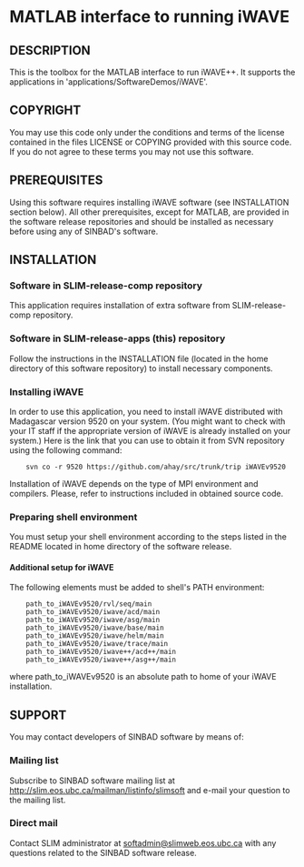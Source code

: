 # MATLAB interface to running iWAVE
##  DESCRIPTION
This is the toolbox for the MATLAB interface to run iWAVE++. It supports the applications in 'applications/SoftwareDemos/iWAVE'.


##  COPYRIGHT
 You may use this code only under the conditions and terms of the
 license contained in the files LICENSE or COPYING provided with this
 source code. If you do not agree to these terms you may not use this
 software.

##  PREREQUISITES
Using this software requires installing iWAVE software (see INSTALLATION section below). All other prerequisites, except for MATLAB, are provided in the software
release repositories and should be installed as necessary before using
 any of SINBAD's software.

##  INSTALLATION

###  Software in SLIM-release-comp repository
 This application requires installation of extra
 software from SLIM-release-comp repository.

###  Software in SLIM-release-apps (this) repository
 Follow the instructions in the INSTALLATION file (located in the home
 directory of this software repository) to install necessary
 components.

###  Installing iWAVE
In order to use this application, you need to install iWAVE distributed with Madagascar version 9520 on your system. (You might want to check with your IT staff if the appropriate version of iWAVE is already installed on your system.) Here is the link that you can use to obtain it from SVN repository using the following command:
 
		svn co -r 9520 https://github.com/ahay/src/trunk/trip iWAVEv9520 
 
Installation of iWAVE depends on the type of MPI environment and compilers. Please, refer to instructions included in obtained source code.

###  Preparing shell environment
 You must setup your shell environment according to the steps listed in
 the README located in home directory of the software release.

#### Additional setup for iWAVE
The following elements must be added to shell's PATH environment:

		path_to_iWAVEv9520/rvl/seq/main
		path_to_iWAVEv9520/iwave/acd/main
		path_to_iWAVEv9520/iwave/asg/main
		path_to_iWAVEv9520/iwave/base/main
		path_to_iWAVEv9520/iwave/helm/main
		path_to_iWAVEv9520/iwave/trace/main
		path_to_iWAVEv9520/iwave++/acd++/main
		path_to_iWAVEv9520/iwave++/asg++/main

where path_to_iWAVEv9520 is an absolute path to home of your iWAVE installation.

##  SUPPORT
 You may contact developers of SINBAD software by means of:

###  Mailing list
 Subscribe to SINBAD software mailing list at
 http://slim.eos.ubc.ca/mailman/listinfo/slimsoft and e-mail your
 question to the mailing list.

###  Direct mail
 Contact SLIM administrator at softadmin@slimweb.eos.ubc.ca with any
 questions related to the SINBAD software release.

